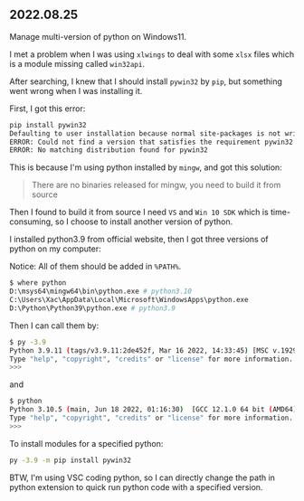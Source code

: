 2022.08.25
---
Manage multi-version of python on Windows11.

I met a problem when I was using `xlwings` to deal with some `xlsx` files which is a module missing called `win32api`.

After searching, I knew that I should install `pywin32` by `pip`, but something went wrong when I was installing it.

First, I got this error:

```bash
pip install pywin32 
Defaulting to user installation because normal site-packages is not writeable
ERROR: Could not find a version that satisfies the requirement pywin32 (from versions: none)
ERROR: No matching distribution found for pywin32
```

This is because I'm using python installed by `mingw`, and got this solution:

> There are no binaries released for mingw, you need to build it from source

Then I found to build it from source I need `VS` and `Win 10 SDK` which is time-consuming, so I choose to install another version of python.

I installed python3.9 from official website, then I got three versions of python on my computer:

Notice: All of them should be added in `%PATH%`.

```bash
$ where python
D:\msys64\mingw64\bin\python.exe # python3.10
C:\Users\Xac\AppData\Local\Microsoft\WindowsApps\python.exe
D:\Python\Python39\python.exe # python3.9
```

Then I can call them by:

```bash
$ py -3.9
Python 3.9.11 (tags/v3.9.11:2de452f, Mar 16 2022, 14:33:45) [MSC v.1929 64 bit (AMD64)] on win32
Type "help", "copyright", "credits" or "license" for more information.
>>> 
```

and

```bash
$ python
Python 3.10.5 (main, Jun 18 2022, 01:16:30)  [GCC 12.1.0 64 bit (AMD64)] on win32
Type "help", "copyright", "credits" or "license" for more information.
>>>
```

To install modules for a specified python:

```bash
py -3.9 -m pip install pywin32
```

BTW, I'm using VSC coding python, so I can directly change the path in python extension to quick run python code with a specified version.
